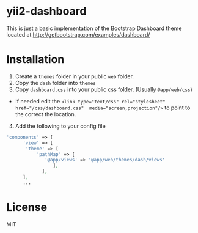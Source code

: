 # yii2-dashboard

This is just a basic implementation of the Bootstrap Dashboard theme located at http://getbootstrap.com/examples/dashboard/

# Installation

1. Create a `themes` folder in your public `web` folder.
2. Copy the `dash` folder into `themes`
3. Copy `dashboard.css` into your public css folder.  (Usually `@app/web/css`)
  * If needed edit the ```<link type="text/css" rel="stylesheet" href="/css/dashboard.css"  media="screen,projection"/>``` to point to the correct the location.
4. Add the following to your config file 
```php
'components' => [
      'view' => [
       'theme' => [
           'pathMap' => [
              '@app/views' => '@app/web/themes/dash/views'
                 ],
             ],
      ],
      ...
```
# License

MIT
